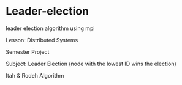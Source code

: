 # Leader-election
leader election algorithm using mpi

Lesson: Distributed Systems

Semester Project

Subject: Leader Election (node with the lowest ID wins the election)

Itah & Rodeh Algorithm
